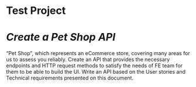 # Test Project

# _Create a Pet Shop API_
“Pet Shop”, which represents an eCommerce store, covering many areas for us to assess you reliably.
Create an API that provides the necessary endpoints and HTTP request methods to satisfy the needs of FE team for them to be able to build the UI.
Write an API based on the User stories and Technical requirements presented on this document.

